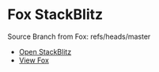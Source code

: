 # Fox StackBlitz

Source Branch from Fox: refs/heads/master

- [Open StackBlitz](https://stackblitz.com/github/assecosolutions/fox-stackblitz/tree/81bd488b4e3c8ddea303842adee753732a9f70cc?terminal=start)
- [View Fox](https://github.com/assecosolutions/fox/tree/76c295fb3e4939a7252aab880063bf43bf86438b)
